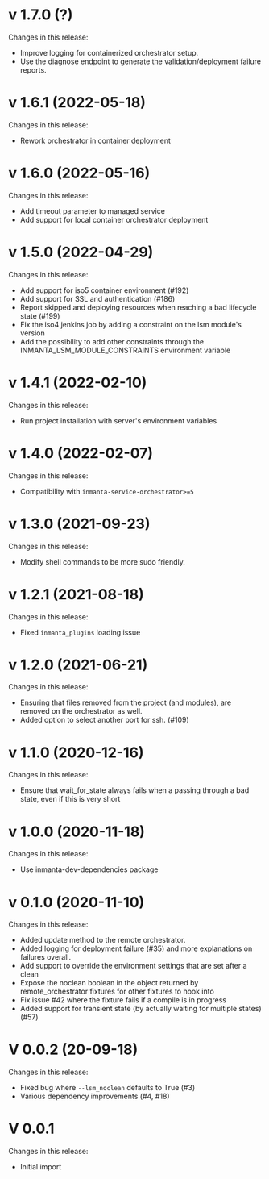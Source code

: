 # v 1.7.0 (?)
Changes in this release:
- Improve logging for containerized orchestrator setup.
- Use the diagnose endpoint to generate the validation/deployment failure reports.

# v 1.6.1 (2022-05-18)
Changes in this release:
- Rework orchestrator in container deployment

# v 1.6.0 (2022-05-16)
Changes in this release:
- Add timeout parameter to managed service
- Add support for local container orchestrator deployment

# v 1.5.0 (2022-04-29)
Changes in this release:
- Add support for iso5 container environment (#192)
- Add support for SSL and authentication (#186)
- Report skipped and deploying resources when reaching a bad lifecycle state (#199)
- Fix the iso4 jenkins job by adding a constraint on the lsm module's version
- Add the possibility to add other constraints through the INMANTA_LSM_MODULE_CONSTRAINTS environment variable

# v 1.4.1 (2022-02-10)
Changes in this release:
- Run project installation with server's environment variables

# v 1.4.0 (2022-02-07)
Changes in this release:
- Compatibility with `inmanta-service-orchestrator>=5`

# v 1.3.0 (2021-09-23)
Changes in this release:
- Modify shell commands to be more sudo friendly.

# v 1.2.1 (2021-08-18)
Changes in this release:
- Fixed `inmanta_plugins` loading issue

# v 1.2.0 (2021-06-21)
Changes in this release:
- Ensuring that files removed from the project (and modules), are removed on the orchestrator as well.
- Added option to select another port for ssh. (#109)

# v 1.1.0 (2020-12-16)
Changes in this release:
- Ensure that wait_for_state always fails when a passing through a bad state, even if this is very short

# v 1.0.0 (2020-11-18)
Changes in this release:
- Use inmanta-dev-dependencies package

# v 0.1.0 (2020-11-10)
Changes in this release:
- Added update method to the remote orchestrator.
- Added logging for deployment failure (#35) and more explanations on failures overall.
- Add support to override the environment settings that are set after a clean
- Expose the noclean boolean in the object returned by remote_orchestrator fixtures for other fixtures to hook into
- Fix issue #42 where the fixture fails if a compile is in progress
- Added support for transient state (by actually waiting for multiple states) (#57)

# V 0.0.2 (20-09-18)
Changes in this release:
- Fixed bug where `--lsm_noclean` defaults to True (#3)
- Various dependency improvements (#4, #18)

# V 0.0.1
Changes in this release:
- Initial import

